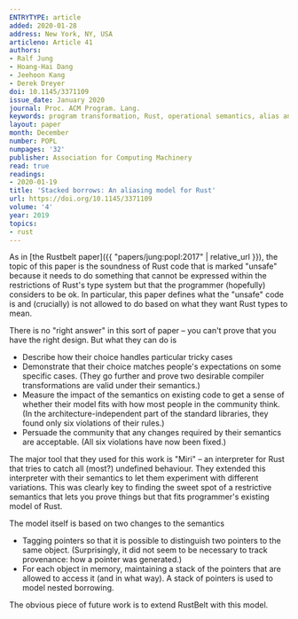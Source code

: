 ```yaml
---
ENTRYTYPE: article
added: 2020-01-28
address: New York, NY, USA
articleno: Article 41
authors:
- Ralf Jung
- Hoang-Hai Dang
- Jeehoon Kang
- Derek Dreyer
doi: 10.1145/3371109
issue_date: January 2020
journal: Proc. ACM Program. Lang.
keywords: program transformation, Rust, operational semantics, alias analysis
layout: paper
month: December
number: POPL
numpages: '32'
publisher: Association for Computing Machinery
read: true
readings:
- 2020-01-19
title: 'Stacked borrows: An aliasing model for Rust'
url: https://doi.org/10.1145/3371109
volume: '4'
year: 2019
topics:
- rust
---
```


As in [the Rustbelt paper]({{ "papers/jung:popl:2017" | relative_url }}),
the topic of this paper is the soundness of Rust code that
is marked "unsafe" because it needs to do something that
cannot be expressed within the restrictions of Rust's type
system but that the programmer (hopefully) considers to be
ok.
In particular, this paper defines what the "unsafe" code
is and (crucially) is not allowed to do based on what
they want Rust types to mean.

There is no "right answer" in this sort of paper – you can't
prove that you have the right design.
But what they can do is
- Describe how their choice handles particular tricky cases
- Demonstrate that their choice matches people's expectations on some specific cases.
  (They go further and prove two desirable compiler transformations
  are valid under their semantics.)
- Measure the impact of the semantics on existing code to
  get a sense of whether their model fits with how most
  people in the community think.
  (In the architecture-independent part of the standard
  libraries, they found only six violations of their rules.)
- Persuade the community that any changes required by their
  semantics are acceptable.
  (All six violations have now been fixed.)
  
The major tool that they used for this work is 
"Miri" – an interpreter for Rust that tries to catch
all (most?) undefined behaviour.
They extended this interpreter with 
their semantics to let them experiment with different
variations.
This was clearly key to finding the sweet spot of
a restrictive semantics that lets you prove things
but that fits programmer's existing model of Rust.

The model itself is based on two changes to the semantics

- Tagging pointers so that it is possible to distinguish
  two pointers to the same object.
  (Surprisingly, it did not seem to be necessary to track
  provenance: how a pointer was generated.)
- For each object in memory, maintaining a stack of the
  pointers that are allowed to access it (and in what way).
  A stack of pointers is used to model nested borrowing.
  
The obvious piece of future work is to extend RustBelt
with this model.
